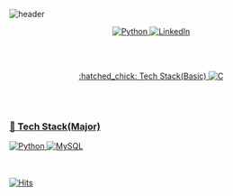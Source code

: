 ![header](https://capsule-render.vercel.app/api?type=waving&color=gradient&height=300&section=header&text=Hello%20World&fontSize=90&animation=twinkling)


<div align=center> 
<a href="https://www.instagram.com/jaej0321/" target="_blank"><img alt="Python" src ="https://img.shields.io/badge/jaej0321-E4405F.svg?&style=for-the-badge&logo=Instagram&logoColor=white"/> <a href="https://www.linkedin.com/in/jaejun-jeong-96b686228/" target="_blank"><img alt="LinkedIn" src ="https://img.shields.io/badge/LinkedIn-0A66C2.svg?&style=for-the-badge&logo=LinkedIn&logoColor=white"/>
</div>
 
<br/><br/> 
<div align=center>:hatched_chick: Tech Stack(Basic)
<img alt="C" src ="https://img.shields.io/badge/C-E4405F.svg?&style=for-the-badge&logo=C&logoColor=white"/></div>

<div align=center> 

 </div>

  
 <br/><br/> 
### :gem: Tech Stack(Major)
![Python](https://img.shields.io/badge/python-3670A0?style=for-the-badge&logo=python&logoColor=ffdd54) ![MySQL](https://img.shields.io/badge/mysql-%2300f.svg?style=for-the-badge&logo=mysql&logoColor=white)

<br/><br/>
[![Hits](https://hits.seeyoufarm.com/api/count/incr/badge.svg?url=https%3A%2F%2Fgithub.com%2Fjaejunjeong&count_bg=%2379C83D&title_bg=%23555555&icon=&icon_color=%231C3DA2&title=Hits%21&edge_flat=false)](https://hits.seeyoufarm.com)

